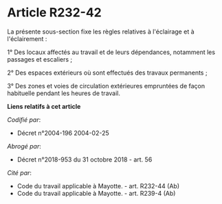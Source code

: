 # Article R232-42

La présente sous-section fixe les règles relatives à l'éclairage et à l'éclairement :

1° Des locaux affectés au travail et de leurs dépendances, notamment les passages et escaliers ;

2° Des espaces extérieurs où sont effectués des travaux permanents ;

3° Des zones et voies de circulation extérieures empruntées de façon habituelle pendant les heures de travail.

**Liens relatifs à cet article**

_Codifié par_:

  - Décret n°2004-196 2004-02-25

_Abrogé par_:

  - Décret n°2018-953 du 31 octobre 2018 - art. 56

_Cité par_:

  - Code du travail applicable à Mayotte. - art. R232-44 (Ab)
  - Code du travail applicable à Mayotte. - art. R239-4 (Ab)
